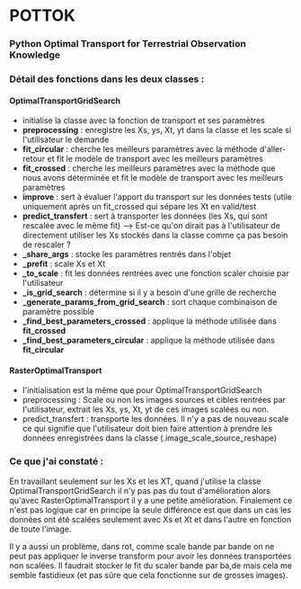 # POTTOK

### Python Optimal Transport for Terrestrial Observation Knowledge

### Détail des fonctions dans les deux classes :

#### OptimalTransportGridSearch

- initialise la classe avec la fonction de transport et ses paramètres
- **preprocessing** : enregistre les Xs, ys, Xt, yt dans la classe et les scale si l'utilisateur le demande
- **fit_circular** : cherche les meilleurs paramètres avec la méthode d'aller-retour et fit le modèle de transport avec les meilleurs paramètres 
- **fit_crossed** : cherche les meilleurs paramètres avec la méthode que nous avons déterminée et fit le modèle de transport avec les meilleurs paramètres
- **improve** : sert à évaluer l'apport du transport sur les données tests (utile uniquement après un fit_crossed qui sépare les Xt en valid/test
- **predict_transfert** : sert à transporter les données (les Xs, qui sont rescalée avec le même fit) --> Est-ce qu'on dirait pas à l'utilisateur de directement utiliser les Xs stockés dans la classe comme ça pas besoin de rescaler ?
- **_share_args** : stocke les paramètres rentrés dans l'objet 
- **_prefit** : scale Xs et Xt
- **_to_scale** : fit les données rentrées avec une fonction scaler choisie par l'utilisateur
- **_is_grid_search** : détermine si il y a besoin d'une grille de recherche
- **_generate_params_from_grid_search** : sort chaque combinaison de paramètre possible
- **_find_best_parameters_crossed** : applique la méthode utilisée dans **fit_crossed**
- **_find_best_parameters_circular** : applique la méthode utilisée dans **fit_circular**

#### RasterOptimalTransport

- l'initialisation est la même que pour OptimalTransportGridSearch
- preprocessing : Scale ou non les images sources et cibles rentrées par l'utilisateur, extrait les Xs, ys, Xt, yt de ces images scalées ou non. 
- predict_transfert : transporte les données. Il n'y a pas de nouveau scale ce qui signifie que l'utilisateur doit bien faire attention à prendre les données enregistrées dans la classe (.image_scale_source_reshape)

### Ce que j'ai constaté :

En travaillant seulement sur les Xs et les XT, quand j'utilise la classe OptimalTransportGridSearch il n'y pas pas du tout d'amélioration alors qu'avec RasterOptimalTransport il y a une petite amélioration. Finalement ce n'est pas logique car en principe la seule différence est que dans un cas les données ont été  scalées seulement avec Xs et Xt et dans l'autre en fonction de toute l'image.

Il y a aussi un problème, dans rot, comme scale bande par bande on ne peut pas appliquer le inverse transform pour avoir les données transportées non scalées. Il faudrait stocker le fit du scaler bande par ba,de mais cela me semble fastidieux (et pas sûre que cela fonctionne sur de grosses images).






